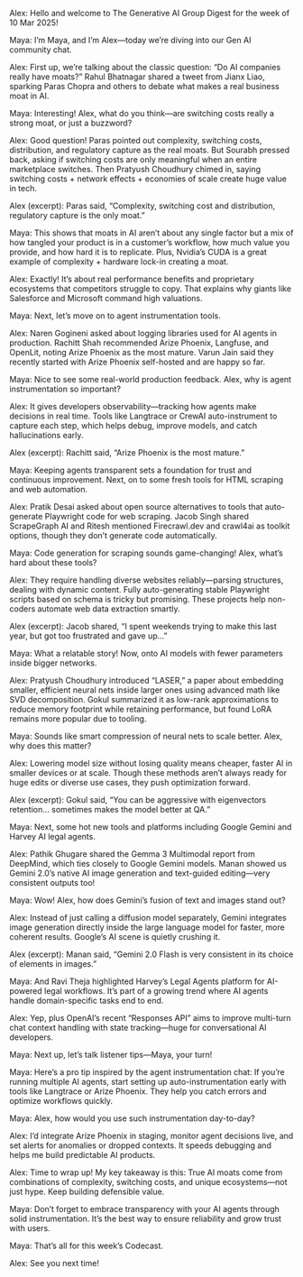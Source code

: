 Alex: Hello and welcome to The Generative AI Group Digest for the week of 10 Mar 2025!

Maya: I’m Maya, and I’m Alex—today we’re diving into our Gen AI community chat.

Alex: First up, we’re talking about the classic question: “Do AI companies really have moats?” Rahul Bhatnagar shared a tweet from Jianx Liao, sparking Paras Chopra and others to debate what makes a real business moat in AI.

Maya: Interesting! Alex, what do you think—are switching costs really a strong moat, or just a buzzword?

Alex: Good question! Paras pointed out complexity, switching costs, distribution, and regulatory capture as the real moats. But Sourabh pressed back, asking if switching costs are only meaningful when an entire marketplace switches. Then Pratyush Choudhury chimed in, saying switching costs + network effects + economies of scale create huge value in tech.

Alex (excerpt): Paras said, “Complexity, switching cost and distribution, regulatory capture is the only moat.”

Maya: This shows that moats in AI aren’t about any single factor but a mix of how tangled your product is in a customer’s workflow, how much value you provide, and how hard it is to replicate. Plus, Nvidia’s CUDA is a great example of complexity + hardware lock-in creating a moat.

Alex: Exactly! It’s about real performance benefits and proprietary ecosystems that competitors struggle to copy. That explains why giants like Salesforce and Microsoft command high valuations.

Maya: Next, let’s move on to agent instrumentation tools.

Alex: Naren Gogineni asked about logging libraries used for AI agents in production. Rachitt Shah recommended Arize Phoenix, Langfuse, and OpenLit, noting Arize Phoenix as the most mature. Varun Jain said they recently started with Arize Phoenix self-hosted and are happy so far.

Maya: Nice to see some real-world production feedback. Alex, why is agent instrumentation so important?

Alex: It gives developers observability—tracking how agents make decisions in real time. Tools like Langtrace or CrewAI auto-instrument to capture each step, which helps debug, improve models, and catch hallucinations early.

Alex (excerpt): Rachitt said, “Arize Phoenix is the most mature.”

Maya: Keeping agents transparent sets a foundation for trust and continuous improvement. Next, on to some fresh tools for HTML scraping and web automation.

Alex: Pratik Desai asked about open source alternatives to tools that auto-generate Playwright code for web scraping. Jacob Singh shared ScrapeGraph AI and Ritesh mentioned Firecrawl.dev and crawl4ai as toolkit options, though they don’t generate code automatically.

Maya: Code generation for scraping sounds game-changing! Alex, what’s hard about these tools?

Alex: They require handling diverse websites reliably—parsing structures, dealing with dynamic content. Fully auto-generating stable Playwright scripts based on schema is tricky but promising. These projects help non-coders automate web data extraction smartly.

Alex (excerpt): Jacob shared, “I spent weekends trying to make this last year, but got too frustrated and gave up...”

Maya: What a relatable story! Now, onto AI models with fewer parameters inside bigger networks.

Alex: Pratyush Choudhury introduced “LASER,” a paper about embedding smaller, efficient neural nets inside larger ones using advanced math like SVD decomposition. Gokul summarized it as low-rank approximations to reduce memory footprint while retaining performance, but found LoRA remains more popular due to tooling.

Maya: Sounds like smart compression of neural nets to scale better. Alex, why does this matter?

Alex: Lowering model size without losing quality means cheaper, faster AI in smaller devices or at scale. Though these methods aren’t always ready for huge edits or diverse use cases, they push optimization forward.

Alex (excerpt): Gokul said, “You can be aggressive with eigenvectors retention… sometimes makes the model better at QA.”

Maya: Next, some hot new tools and platforms including Google Gemini and Harvey AI legal agents.

Alex: Pathik Ghugare shared the Gemma 3 Multimodal report from DeepMind, which ties closely to Google Gemini models. Manan showed us Gemini 2.0’s native AI image generation and text-guided editing—very consistent outputs too!

Maya: Wow! Alex, how does Gemini’s fusion of text and images stand out?

Alex: Instead of just calling a diffusion model separately, Gemini integrates image generation directly inside the large language model for faster, more coherent results. Google’s AI scene is quietly crushing it.

Alex (excerpt): Manan said, “Gemini 2.0 Flash is very consistent in its choice of elements in images.”

Maya: And Ravi Theja highlighted Harvey’s Legal Agents platform for AI-powered legal workflows. It’s part of a growing trend where AI agents handle domain-specific tasks end to end.

Alex: Yep, plus OpenAI’s recent “Responses API” aims to improve multi-turn chat context handling with state tracking—huge for conversational AI developers.

Maya: Next up, let’s talk listener tips—Maya, your turn!

Maya: Here’s a pro tip inspired by the agent instrumentation chat: If you’re running multiple AI agents, start setting up auto-instrumentation early with tools like Langtrace or Arize Phoenix. They help you catch errors and optimize workflows quickly.

Maya: Alex, how would you use such instrumentation day-to-day?

Alex: I’d integrate Arize Phoenix in staging, monitor agent decisions live, and set alerts for anomalies or dropped contexts. It speeds debugging and helps me build predictable AI products.

Alex: Time to wrap up! My key takeaway is this: True AI moats come from combinations of complexity, switching costs, and unique ecosystems—not just hype. Keep building defensible value.

Maya: Don’t forget to embrace transparency with your AI agents through solid instrumentation. It’s the best way to ensure reliability and grow trust with users.

Maya: That’s all for this week’s Codecast.

Alex: See you next time!